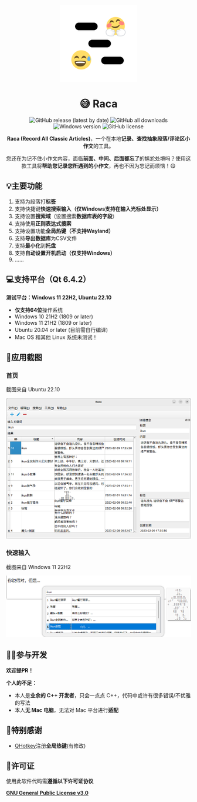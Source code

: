 <div align="center">
    <div>
        <img src="image/Raca.svg" style="height: 210px"/>
    </div>
    <h1>😅 Raca</h1>
    <p>
        <a href="https://github.com/SkyD666/Raca/releases/latest" style="text-decoration:none">
            <img src="https://img.shields.io/github/v/release/SkyD666/Raca?display_name=release" alt="GitHub release (latest by date)"/>
        </a>
        <a href="https://github.com/SkyD666/Raca/releases/latest" style="text-decoration:none" >
            <img src="https://img.shields.io/github/downloads/SkyD666/Raca/total" alt="GitHub all downloads"/>
        </a>
        <a href="https://img.shields.io/badge/platform-Windows | Linux-brightgreen" style="text-decoration:none" >
            <img src="https://img.shields.io/badge/platform-Windows | Linux-brightgreen" alt="Windows version"/>
        </a>
        <a href="https://github.com/SkyD666/Raca/blob/master/LICENSE" style="text-decoration:none" >
            <img src="https://img.shields.io/github/license/SkyD666/Raca" alt="GitHub license"/>
        </a>
	</p>
    <p>
        <b>Raca (Record All Classic Articles)</b>，一个在本地<b>记录、查找抽象段落/评论区小作文</b>的工具。
    </p>
    <p>
        您还在为记不住小作文内容，面临<b>前面、中间、后面都忘了</b>的尴尬处境吗？使用这款工具将<b>帮助您记录您所遇到的小作文</b>，再也不因为忘记而烦恼！😋
    </p>
</div>



## 💡主要功能

1. 支持为段落打**标签**
2. 支持快捷键**快速搜索输入（仅Windows支持在输入光标处显示）**
3. 支持设置**搜索域**（设置搜索**数据库表的字段**）
4. 支持使用**正则表达式搜索**
5. 支持设置功能**全局热键（不支持Wayland）**
6. 支持**导出数据库**为CSV文件
7. 支持**最小化**到**托盘**
8. 支持**自动设置开机启动（仅支持Windows）**
9. ......

## 💻支持平台（Qt 6.4.2）

**测试平台：Windows 11 22H2, Ubuntu 22.10**

- **仅支持64位**操作系统
- Windows 10 21H2 (1809 or later)
- Windows 11 21H2 (1809 or later)
- Ubuntu 20.04 or later (目前需自行编译)
- Mac OS 和其他 Linux 系统未测试！

## 🤩应用截图

### 首页

截图来自 Ubuntu 22.10

<img src="image/MainWindowUbuntu.png" alt="image" style="zoom:80%;" />

### 快速输入

截图来自 Windows 11 22H2

![image](image/QuickInput.png)

## 🧑‍💻参与开发

**欢迎提PR！**

**个人的不足：**

- 本人是**业余的 C++ 开发者**，只会一点点 C++，代码中或许有很多错误/不优雅的写法
- 本人**无 Mac 电脑**，无法对 Mac 平台进行**适配**

## 🎉特别感谢

- [QHotkey](https://github.com/Skycoder42/QHotkey)注册**全局热键**(有修改)

## 📃许可证

使用此软件代码需**遵循以下许可证协议**

[**GNU General Public License v3.0**](LICENSE)
